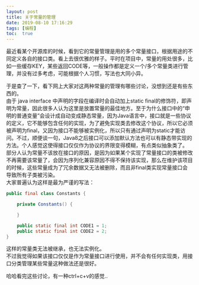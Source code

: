```yaml
---
layout: post
title: 关于常量的管理
date: 2019-08-10 17:16:29
tags: [编程]
toc:  true
---
```

最近看某个开源库的时候，看到它的常量管理是用的多个常量接口，根据用途的不同定义各自的接口类。看上去很优雅的样子。平时在项目中，常量的用处很多，比如一些缓存KEY，某些返回CODE等，一般操作都是定义一个/多个常量类进行管理，并没有过多考虑，可能根据个人习惯，写法也大同小异。  

于是查了一下，看下网上大家对这两种常量的管理有哪些讨论，没想到还是有些东西的。  
由于 java interface 中声明的字段在编译时会自动加上static final的修饰符，即声明为常量，因此很多人认为这里是放置常量的最佳地方。至于为什么接口中的“申明的普通变量”会设计成自动变成静态常量，因为Java语言中，接口就是一些协议的定义，它不能够包含任何的实现，为了避免实现类去修改这个协议，所以它必须被声明为final，又因为接口不能够被实例化，所以只有通过声明为static才能访问。不过，顺便谈一句，Java8之后接口可以添加默认方法也可以有静态带实现的方法。个人感觉这使得接口仅仅作为协议的界限变得模糊，有点类似抽象类了。  
部分人认为常量不该放在接口的原因，是因为如果某个实现了常量接口的类被修改不再需要该常量了，会因为序列化兼容原因不得不保持该实现，那么在维护该项目的时候，这些常量成为了冗余数据又无法被删除，而且非final类实现常量接口会导致所有子类被污染。  
大家普遍认为这样是最为严谨的写法：  
```java
public final class Constants {

    private Constants() {

    }

    public static final int CODE1 = 1;
    public static final int CODE2 = 2;
}
```
这样的常量类无法被继承，也无法实例化。  
不过我觉得如果该接口仅仅是作为常量接口进行使用，并不会有任何实现类，用接口分类管理某些常量这种做法还是很好。  

哈哈看完这些讨论，有一种ctrl+c+v的感觉..  
